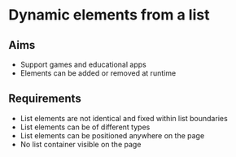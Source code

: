 Dynamic elements from a list
============================

Aims
----

- Support games and educational apps
- Elements can be added or removed at runtime

Requirements
------------

- List elements are not identical and fixed within list boundaries
- List elements can be of different types
- List elements can be positioned anywhere on the page
- No list container visible on the page